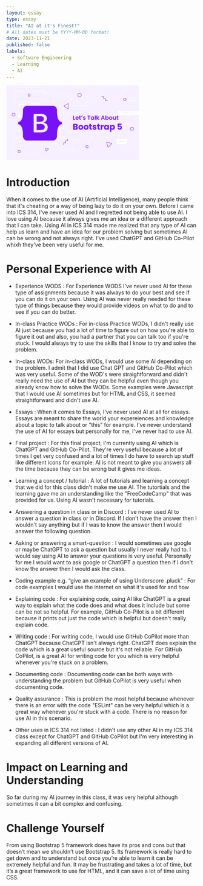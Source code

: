 ```yaml
---
layout: essay
type: essay
title: "AI at it's Finest!"
# All dates must be YYYY-MM-DD format!
date: 2023-11-21
published: false
labels:
  - Software Engineering
  - Learning
  - AI
---
```


<img width="350px" class="rounded float-start pe-4" src="../img/lets-talk-about-bootstrap.png">

# Introduction

When it comes to the use of AI (Artificial Intelligence), many people think that it's cheating or a way of being lazy to do it on your own. Before I came into ICS 314, I've never used AI and I regretted not being able to use AI. I love using AI because it always gives me an idea or a different approach that I can take. Using AI in ICS 314 made me realized that any type of AI can help us learn and have an idea for our problem solving but sometimes AI can be wrong and not always right. I've used ChatGPT and GitHub Co-Pilot whixh they've been very useful for me. 

# Personal Experience with AI

* Experience WODS : For Experience WODS I've never used AI for these type of assignments because it was always to do your best and see if you can do it on your own. Using AI was never really needed for these type of things because they would provide videos on what to do and to see if you can do better. 

* In-class Practice WODs : For in-class Practice WODs, I didn't really use AI just because you had a lot of time to figure out on how you're able to figure it out and also, you had a partner that you can talk too if you're stuck. I would always try to use the skills that I know to try and solve the problem. 

* In-class WODs: For in-class WODs, I would use some AI depending on the problem. I admit that I did use Chat GPT and GitHub Co-Pilot which was very useful. Some of the WOD's were straightforward and didn't really need the use of AI but they can be helpful even though you already know how to solve the WODs. Some examples were Javascript that I would use AI sometimes but for HTML and CSS, it seemed straightforward and didn't use AI. 

* Essays : When it comes to Essays, I've never used AI at all for essays. Essays are meant to share the world your expereiences and knowledge about a topic to talk about or "this" for example. I've never understand the use of AI for essays but personally for me, I've never had to use AI.

* Final project : For this final project, I'm currently using AI which is ChatGPT and GitHub Co-Pilot. They're very useful because a lot of times I get very confused and a lot of times I do have to search up stuff like different icons for example. AI is not meant to give you answers all the time because they can be wrong but it gives me ideas. 

* Learning a concept / tutorial : A lot of tutorials and learning a concept that we did for this class didn't make me use AI. The tutortials and the learning gave me an understanding like the "FreeCodeCamp" that was provided for us. Using AI wasn't necessary for tutorials. 

* Answering a question in class or in Discord : I've never used AI to answer a question in class or in Discord. If I don't have the answer then I wouldn't say anything but if I was to know the answer then I would answer the following question. 

* Asking or answering a smart-question : I would sometimes use google or maybe ChatGPT to ask a question but usually I never really had to. I would say using AI to answer your questions is very useful. Personally for me I would want to ask google or ChatGPT a question then if I don't know the answer then I would ask the class. 

* Coding example e.g. “give an example of using Underscore .pluck” : For code examples I would use the internet on what it's used for and how

* Explaining code : For explaining code, using AI like ChatGPT is a great way to explain what the code does and what does it include but some can be not so helpful. For example, GitHub Co-Pilot is a bit different because it prints out just the code which is helpful but doesn't really explain code.

* Writing code : For writing code, I would use GitHub CoPilot more than ChatGPT because ChatGPT isn't always right. ChatGPT does explain the code which is a great useful source but it's not reliable. For GitHub CoPilot, is a great AI for writing code for you which is very helpful whenever you're stuck on a problem.

* Documenting code : Documenting code can be both ways with understanding the problem but GitHub CoPilot is very useful when documenting code.

* Quality assurance : This is problem the most helpful because whenever there is an error with the code "ESLint" can be very helpful which is a great way whenever you're stuck with a code. There is no reason for use AI in this scenario.

* Other uses in ICS 314 not listed : I didn't use any other AI in my ICS 314 class except for ChatGPT and GitHub CoPilot but I'm very interesting in expanding all different versions of AI.

# Impact on Learning and Understanding

So far during my AI journey in this class, it was very helpful although sometimes it can a bit complex and confusing. 



# Challenge Yourself

From using Bootstrap 5 framework does have its pros and cons but that doesn’t mean we shouldn’t use Bootstrap 5. Its framework is really hard to get down and to understand but once you’re able to learn it can be extremely helpful and fun. It may be frustrating and takes a lot of time, but it’s a great framework to use for HTML, and it can save a lot of time using CSS. 
